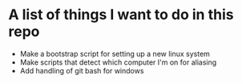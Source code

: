 # A list of things I want to do in this repo
- Make a bootstrap script for setting up a new linux system
- Make scripts that detect which computer I'm on for aliasing
- Add handling of git bash for windows
